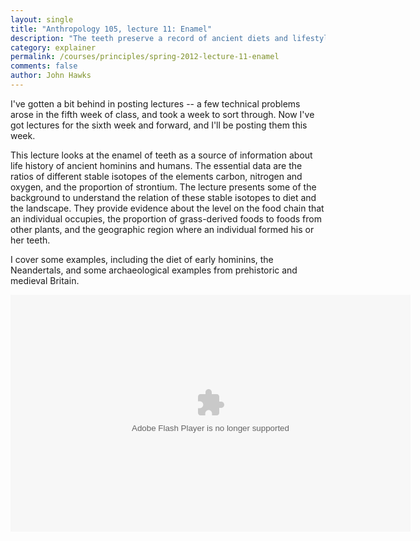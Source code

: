 ```yaml
---
layout: single 
title: "Anthropology 105, lecture 11: Enamel" 
description: "The teeth preserve a record of ancient diets and lifestyles" 
category: explainer
permalink: /courses/principles/spring-2012-lecture-11-enamel
comments: false 
author: John Hawks 
---
```


I've gotten a bit behind in posting lectures -- a few technical problems arose in the fifth week of class, and took a week to sort through. Now I've got lectures for the sixth week and forward, and I'll be posting them this week. 

This lecture looks at the enamel of teeth as a source of information about life history of ancient hominins and humans. The essential data are the ratios of different stable isotopes of the elements carbon, nitrogen and oxygen, and the proportion of strontium. The lecture presents some of the background to understand the relation of these stable isotopes to diet and the landscape. They provide evidence about the level on the food chain that an individual occupies, the proportion of grass-derived foods to foods from other plants, and the geographic region where an individual formed his or her teeth. 

I cover some examples, including the diet of early hominins, the Neandertals, and some archaeological examples from prehistoric and medieval Britain. 

<div class="middle-picture">
<object classid='clsid:D27CDB6E-AE6D-11cf-96B8-444553540000' width='640' height='379' id='single1' name='single1'>
	<param name='movie' value='http://johnhawks.net/graphics/player.swf'>
	<param name='allowfullscreen' value='true'>
	<param name='allowscriptaccess' value='always'>
	<param name='wmode' value='transparent'>
	<param name='flashvars' value='file=Anthropology_105_2012-03-07_161543.m4v&streamer=rtmp://lcstreamer.doit.wisc.edu/lectures/&autostart=false&stretching=fill'>
<embed
	type='application/x-shockwave-flash'
	id='single2'
	name='single2'
	src='http://johnhawks.net/graphics/player.swf'
	width='640'
	height='379'
	bgcolor='undefined'
	allowscriptaccess='always'
	allowfullscreen='true'
	wmode='transparent'
	flashvars='file=Anthropology_105_2012-03-07_161543.m4v&streamer=rtmp://lcstreamer.doit.wisc.edu/lectures/&autostart=false&stretching=fill'/>
</object>
<div>

